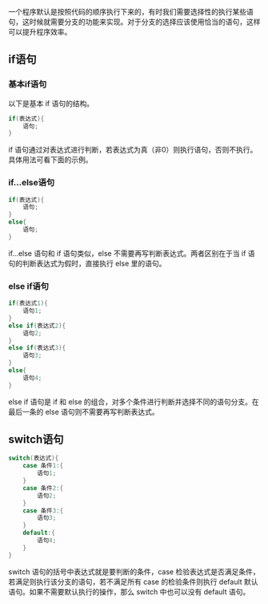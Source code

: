 一个程序默认是按照代码的顺序执行下来的，有时我们需要选择性的执行某些语句，这时候就需要分支的功能来实现。对于分支的选择应该使用恰当的语句，这样可以提升程序效率。

## if语句

### 基本if语句

以下是基本 if 语句的结构。

```cpp
if(表达式){
	语句;
}
```

if 语句通过对表达式进行判断，若表达式为真（非0）则执行语句，否则不执行。具体用法可看下面的示例。


### if...else语句

```cpp
if(表达式){
	语句;
}
else{
	语句;
}
```

if...else 语句和 if 语句类似，else 不需要再写判断表达式。两者区别在于当 if 语句的判断表达式为假时，直接执行 else 里的语句。


### else if语句

```cpp
if(表达式1){
	语句1;
}
else if(表达式2){
	语句2;
}
else if(表达式3){
	语句3;
}
else{
	语句4;
}
```

else if 语句是 if 和 else 的组合，对多个条件进行判断并选择不同的语句分支。在最后一条的 else 语句则不需要再写判断表达式。

## switch语句

```cpp
switch(表达式){
	case 条件1:{
		语句1;
	}
	case 条件2:{
		语句2;
	}
	case 条件3:{
		语句3;
	}
	default:{
		语句4;
	}
}
```

switch 语句的括号中表达式就是要判断的条件，case 检验表达式是否满足条件，若满足则执行该分支的语句，若不满足所有 case 的检验条件则执行 default 默认语句。如果不需要默认执行的操作，那么 switch 中也可以没有 default 语句。
